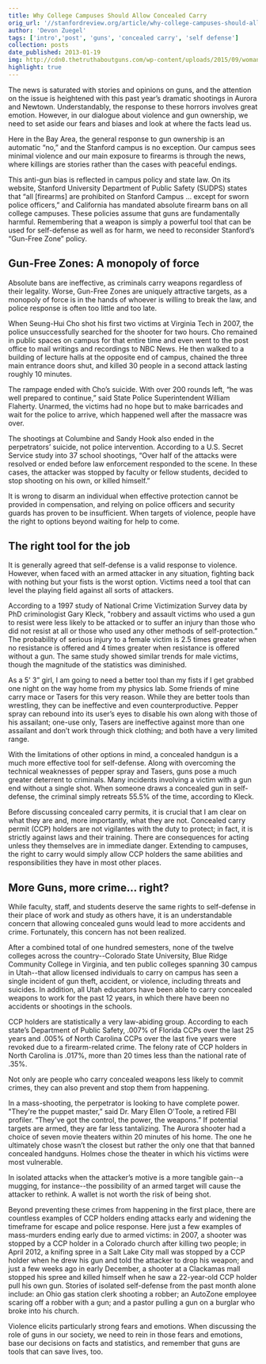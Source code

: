 ```yaml
---
title: Why College Campuses Should Allow Concealed Carry
orig_url: '//stanfordreview.org/article/why-college-campuses-should-allow-concealed-carry/'
author: 'Devon Zuegel'
tags: ['intro','post', 'guns', 'concealed carry', 'self defense']
collection: posts
date_published: 2013-01-19
img: http://cdn0.thetruthaboutguns.com/wp-content/uploads/2015/09/woman_shooting_range.jpg
highlight: true
---
```


The news is saturated with stories and opinions on guns, and the attention on the
issue is heightened with this past year’s dramatic shootings in Aurora and Newtown.
Understandably, the response to these horrors involves great emotion. However, in our
dialogue about violence and gun ownership, we need to set aside our fears and biases
and look at where the facts lead us.

Here in the Bay Area, the general response to gun ownership is an automatic “no,” and
the Stanford campus is no exception. Our campus sees minimal violence and our main
exposure to firearms is through the news, where killings are stories rather than the
cases with peaceful endings.

This anti-gun bias is reflected in campus policy and state law. On its website,
Stanford University Department of Public Safety (SUDPS) states that “all [firearms]
are prohibited on Stanford Campus … except for sworn police officers,” and California
has mandated absolute firearm bans on all college campuses. These policies assume
that guns are fundamentally harmful. Remembering that a weapon is simply a powerful
tool that can be used for self-defense as well as for harm, we need to reconsider
Stanford’s “Gun-Free Zone” policy.

## Gun-Free Zones: A monopoly of force

Absolute bans are ineffective, as criminals carry weapons regardless of their
legality. Worse, Gun-Free Zones are uniquely attractive targets, as a monopoly of
force is in the hands of whoever is willing to break the law, and police response is
often too little and too late.

When Seung-Hui Cho shot his first two victims at Virginia Tech in 2007, the police
unsuccessfully searched for the shooter for two hours. Cho remained in public spaces
on campus for that entire time and even went to the post office to mail writings and
recordings to NBC News. He then walked to a building of lecture halls at the opposite
end of campus, chained the three main entrance doors shut, and killed 30 people in a
second attack lasting roughly 10 minutes.

The rampage ended with Cho’s suicide. With over 200 rounds left, “he was well
prepared to continue,” said State Police Superintendent William Flaherty. Unarmed,
the victims had no hope but to make barricades and wait for the police to arrive,
which happened well after the massacre was over.

The shootings at Columbine and Sandy Hook also ended in the perpetrators’ suicide,
not police intervention. According to a U.S. Secret Service study into 37 school
shootings, “Over half of the attacks were resolved or ended before law enforcement
responded to the scene. In these cases, the attacker was stopped by faculty or fellow
students, decided to stop shooting on his own, or killed himself.”

It is wrong to disarm an individual when effective protection cannot be provided in
compensation, and relying on police officers and security guards has proven to be
insufficient. When targets of violence, people have the right to options beyond
waiting for help to come.

## The right tool for the job

It is generally agreed that self-defense is a valid response to violence. However,
when faced with an armed attacker in any situation, fighting back with nothing but
your fists is the worst option. Victims need a tool that can level the playing field
against all sorts of attackers.

According to a 1997 study of National Crime Victimization Survey data by PhD
criminologist Gary Kleck, "robbery and assault victims who used a gun to resist were
less likely to be attacked or to suffer an injury than those who did not resist at
all or those who used any other methods of self-protection.” The probability of
serious injury to a female victim is 2.5 times greater when no resistance is offered
and 4 times greater when resistance is offered without a gun. The same study showed
similar trends for male victims, though the magnitude of the statistics was
diminished.

As a 5’ 3” girl, I am going to need a better tool than my fists if I get grabbed one
night on the way home from my physics lab. Some friends of mine carry mace or Tasers
for this very reason. While they are better tools than wrestling, they can be
ineffective and even counterproductive. Pepper spray can rebound into its user’s eyes
to disable his own along with those of his assailant; one-use only, Tasers are
ineffective against more than one assailant and don’t work through thick clothing;
and both have a very limited range.

With the limitations of other options in mind, a concealed handgun is a much more
effective tool for self-defense. Along with overcoming the technical weaknesses of
pepper spray and Tasers, guns pose a much greater deterrent to criminals. Many
incidents involving a victim with a gun end without a single shot. When someone draws
a concealed gun in self-defense, the criminal simply retreats 55.5% of the time,
according to Kleck.

Before discussing concealed carry permits, it is crucial that I am clear on what they
are and, more importantly, what they are not. Concealed carry permit (CCP) holders
are not vigilantes with the duty to protect; in fact, it is strictly against laws and
their training. There are consequences for acting unless they themselves are in
immediate danger. Extending to campuses, the right to carry would simply allow CCP
holders the same abilities and responsibilities they have in most other places.

## More Guns, more crime… right?

While faculty, staff, and students deserve the same rights to self-defense in their
place of work and study as others have, it is an understandable concern that allowing
concealed guns would lead to more accidents and crime. Fortunately, this concern has
not been realized.

After a combined total of one hundred semesters, none of the twelve colleges across
the country--Colorado State University, Blue Ridge Community College in Virginia, and
ten public colleges spanning 30 campus in Utah--that allow licensed individuals to
carry on campus has seen a single incident of gun theft, accident, or violence,
including threats and suicides. In addition, all Utah educators have been able to
carry concealed weapons to work for the past 12 years, in which there have been no
accidents or shootings in the schools.

CCP holders are statistically a very law-abiding group. According to each state’s
Department of Public Safety, .007% of Florida CCPs over the last 25 years and .005%
of North Carolina CCPs over the last five years were revoked due to a firearm-related
crime. The felony rate of CCP holders in North Carolina is .017%, more than 20 times
less than the national rate of .35%.

Not only are people who carry concealed weapons less likely to commit crimes, they
can also prevent and stop them from happening.

In a mass-shooting, the perpetrator is looking to have complete power. "They're the
puppet master,” said Dr. Mary Ellen O'Toole, a retired FBI profiler. “They've got the
control, the power, the weapons.” If potential targets are armed, they are far less
tantalizing. The Aurora shooter had a choice of seven movie theaters within 20
minutes of his home. The one he ultimately chose wasn’t the closest but rather the
only one that that banned concealed handguns. Holmes chose the theater in which his
victims were most vulnerable.

In isolated attacks when the attacker’s motive is a more tangible gain--a mugging,
for instance--the possibility of an armed target will cause the attacker to rethink.
A wallet is not worth the risk of being shot.

Beyond preventing these crimes from happening in the first place, there are countless
examples of CCP holders ending attacks early and widening the timeframe for escape
and police response. Here just a few examples of mass-murders ending early due to
armed victims: in 2007, a shooter was stopped by a CCP holder in a Colorado church
after killing two people; in April 2012, a knifing spree in a Salt Lake City mall was
stopped by a CCP holder when he drew his gun and told the attacker to drop his
weapon; and just a few weeks ago in early December, a shooter at a Clackamas mall
stopped his spree and killed himself when he saw a 22-year-old CCP holder pull his
own gun. Stories of isolated self-defense from the past month alone include: an Ohio
gas station clerk shooting a robber; an AutoZone employee scaring off a robber with a
gun; and a pastor pulling a gun on a burglar who broke into his church.

Violence elicits particularly strong fears and emotions. When discussing the role of
guns in our society, we need to rein in those fears and emotions, base our decisions
on facts and statistics, and remember that guns are tools that can save lives, too.
